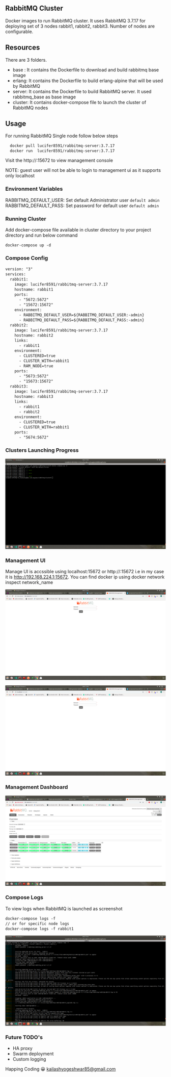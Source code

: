## RabbitMQ Cluster
Docker images to run RabbitMQ cluster. It uses RabbitMQ 3.7.17 for deploying set of 3 nodes rabbit1, rabbit2, rabbit3.
Number of nodes are configurable.

## Resources

There are 3 folders.

- base :   It contains the Dockerfile to download and build rabbitmq base image
- erlang:  It contains the Dockerfile to build erlang-alpine that will be used by RabbitMQ
- server:  It contains the Dockerfile to build RabbitMQ server. It used rabbitmq_base as base image
- cluster: It contains docker-compose file to launch the cluster of RabbitMQ nodes

## Usage

For running RabbitMQ Single node follow below steps
```
  docker pull lucifer8591/rabbitmq-server:3.7.17
  docker run  lucifer8591/rabbitmq-server:3.7.17
```

Visit the http://<docker-ip>:15672 to view management console

NOTE:
guest user will not be able to login to management ui as it supports only localhost

### Environment Variables
RABBITMQ_DEFAULT_USER: Set default Administrator user ```default admin```
RABBITMQ_DEFAULT_PASS: Set password for default user ```default admin```

### Running Cluster
Add docker-compose file available in cluster directory to your project directory and run below command

```
docker-compose up -d

```

### Compose Config
```
version: "3"
services:
  rabbit1:
    image: lucifer8591/rabbitmq-server:3.7.17
    hostname: rabbit1
    ports:
      - "5672:5672"
      - "15672:15672"
    environment:
      - RABBITMQ_DEFAULT_USER=${RABBITMQ_DEFAULT_USER:-admin}
      - RABBITMQ_DEFAULT_PASS=${RABBITMQ_DEFAULT_PASS:-admin}
  rabbit2:
    image: lucifer8591/rabbitmq-server:3.7.17
    hostname: rabbit2
    links:
      - rabbit1
    environment:
      - CLUSTERED=true
      - CLUSTER_WITH=rabbit1
      - RAM_NODE=true
    ports:
      - "5673:5672"
      - "15673:15672"
  rabbit3:
    image: lucifer8591/rabbitmq-server:3.7.17
    hostname: rabbit3
    links:
      - rabbit1
      - rabbit2
    environment:
      - CLUSTERED=true
      - CLUSTER_WITH=rabbit1
    ports:
      - "5674:5672"
```

### Clusters Launching Progress 
![cluster](screenshots/cluster.png)

### Management UI
Manage UI is accssible using localhost:15672 or http://<dockerip>:15672 i.e in my case it is http://192.168.224.1:15672. You can find docker ip using docker network inspect network_name

![Management1](screenshots/management1.png)

![Management2](screenshots/management2.png)

### Management Dashboard 
![dashboard](screenshots/admin-metrics.png)

### Compose Logs
To view logs when RabbitMQ is launched as screenshot
```
docker-compose logs -f 
// or for specific node logs
docker-compose logs -f rabbit1
```
![compose-logs](screenshots/compose-logs.png)

### Future TODO's
- HA proxy
- Swarm deployment
- Custom logging


Happing Coding :grinning: kailashyogeshwar85@gmail.com
